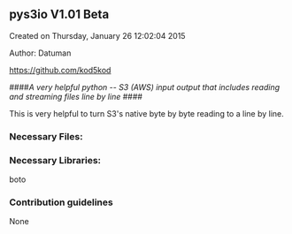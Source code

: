 
## pys3io V1.01 Beta ##
Created on Thursday, January  26 12:02:04 2015

Author: Datuman

https://github.com/kod5kod



####*A very helpful python -- S3 (AWS) input output that includes reading and streaming files line by line* ####

This is very helpful to turn S3's native byte by byte reading to a line by line.



### Necessary Files: ###


### Necessary Libraries: ###

boto

### Contribution guidelines ###

None

